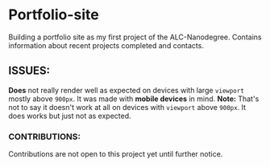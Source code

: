 # Portfolio-site
Building a portfolio site as my first project of the ALC-Nanodegree. Contains information about recent projects completed and contacts.

## ISSUES:
**Does** not really render well as expected on devices with large `viewport` mostly above `900px`. It was made with **mobile devices** in mind.
**Note:**
That's not to say it doesn't work at all on devices with `viewport` above `900px`. It does works but just not as expected.

### CONTRIBUTIONS:
Contributions are not open to this project yet until further notice.
